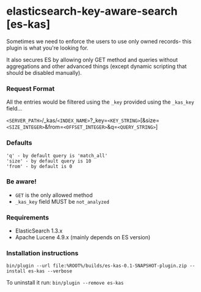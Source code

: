 elasticsearch-key-aware-search [es-kas]
=======================================

Sometimes we need to enforce the users to use only owned records- this plugin is what you're looking for.

It also secures ES by allowing only GET method and queries without aggregations and other advanced things (except dynamic scripting that should be disabled manually).

### Request Format

All the entries would be filtered using the `_key` provided using the `_kas_key` field...

`<SERVER_PATH>`/_kas/`<INDEX_NAME>`?_key=`<KEY_STRING>`[&size=`<SIZE_INTEGER>`&from=`<OFFSET_INTEGER>`&q=`<QUERY_STRING>`]

### Defaults

    'q' - by default query is 'match_all'
    'size' - by default query is 10
    'from' - by default is 0
    
### Be aware!
    
- `GET` is the only allowed method    
- `_kas_key` field MUST be `not_analyzed`


### Requirements

- ElasticSearch 1.3.x
- Apache Lucene 4.9.x (mainly depends on ES version)

### Installation instructions

`bin/plugin --url file:%ROOT%/builds/es-kas-0.1-SNAPSHOT-plugin.zip --install es-kas --verbose`

To uninstall it run: `bin/plugin --remove es-kas`